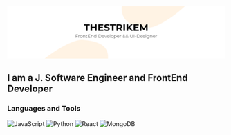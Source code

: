 [![Header](https://github.com/TheStrikeM/thestrikem/blob/main/thestrikem.png)](https://vk.com/thestrikem)

## I am a J. Software Engineer and FrontEnd Developer

### Languages and Tools
![JavaScript](https://img.shields.io/badge/JavaScript-000000?style=for-the-badge&logo=JavaScript)
![Python](https://img.shields.io/badge/Python-000000?style=for-the-badge&logo=Python)
![React](https://img.shields.io/badge/ReactJS-000000?style=for-the-badge&logo=react)
![MongoDB](https://img.shields.io/badge/MongoDB-000000?style=for-the-badge&logo=MongoDB)

